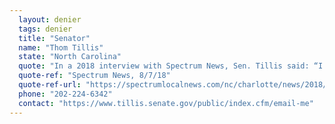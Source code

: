 ```yaml
---
  layout: denier
  tags: denier
  title: "Senator"
  name: "Thom Tillis"
  state: "North Carolina"
  quote: "In a 2018 interview with Spectrum News, Sen. Tillis said: “I think we have to come up with several strategies to recognize reality. That climate changes. Sometimes it changes just because it has over millennia, and other times it changes because of human factors.”"
  quote-ref: "Spectrum News, 8/7/18"
  quote-ref-url: "https://spectrumlocalnews.com/nc/charlotte/news/2018/08/07/exclusive-thom-tillis-speaks-on-climate-change"
  phone: "202-224-6342"
  contact: "https://www.tillis.senate.gov/public/index.cfm/email-me"
---
```

